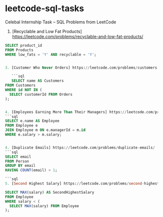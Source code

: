 # leetcode-sql-tasks
Celebal Internship Task – SQL Problems from LeetCode


1. [Recyclable and Low Fat Products] https://leetcode.com/problems/recyclable-and-low-fat-products/
```sql
SELECT product_id
FROM Products
WHERE low_fats = 'Y' AND recyclable = 'Y';


3. [Customer Who Never Orders] https://leetcode.com/problems/customers-who-never-order/description/

   ```sql
   SELECT name AS Customers
FROM Customers
WHERE id NOT IN (
  SELECT customerId FROM Orders
);


4. [Employees Earning More Than Their Managers] https://leetcode.com/problems/employees-earning-more-than-their-managers/?source=submission-ac
```sql
SELECT e.name AS Employee
FROM Employee e
JOIN Employee m ON e.managerId = m.id
WHERE e.salary > m.salary;


4. [Duplicate Emails] https://leetcode.com/problems/duplicate-emails/
```sql
SELECT email
FROM Person
GROUP BY email
HAVING COUNT(email) > 1;

```sql
5. [Second Highest Salary] https://leetcode.com/problems/second-highest-salary/

SELECT MAX(salary) AS SecondHighestSalary
FROM Employee
WHERE salary < (
  SELECT MAX(salary) FROM Employee
);

